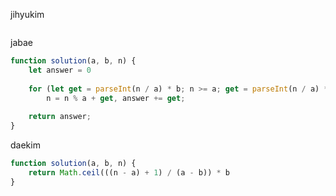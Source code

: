 jihyukim
```js

```

jabae
```js
function solution(a, b, n) {
    let answer = 0
    
    for (let get = parseInt(n / a) * b; n >= a; get = parseInt(n / a) * b) 
        n = n % a + get, answer += get;
 
    return answer;
}
```

daekim
```js
function solution(a, b, n) {
    return Math.ceil(((n - a) + 1) / (a - b)) * b
}
```
